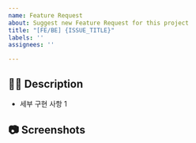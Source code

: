 ```yaml
---
name: Feature Request
about: Suggest new Feature Request for this project
title: "[FE/BE] {ISSUE_TITLE}"
labels: ''
assignees: ''

---
```


## 🤷‍♂️ Description

<!-- 구현하고자 하는 기능에 대해 작성해 주세요. -->



<!-- 세부 구현 사항을 리스트로 작성해주세요. -->

- 세부 구현 사항 1
    
## 📷 Screenshots

<!--스크린샷으로 보여줄 수 있는 이미지가 있다면 첨부해주세요!-->



<!--마지막으로 이슈 생성 시 우측의 옵션들을 체크했는지 확인해주세요!-->
